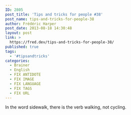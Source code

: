 ```yaml
---
ID: 2805
post_title: 'Tips and tricks for people #38'
post_name: tips-and-tricks-for-people-38
author: Frédéric Harper
post_date: 2013-08-18 14:30:48
layout: post
link: >
  https://fred.dev/tips-and-tricks-for-people-38/
published: true
tags:
  - '#tipsandtricks'
categories:
  - Brainer
  - English
  - FIX ANTIDOTE
  - FIX IMAGE
  - FIX LANGUAGE
  - FIX TAGS
  - FIX URL
---
```

In the word sidewalk, there is the verb walking, not cycling.